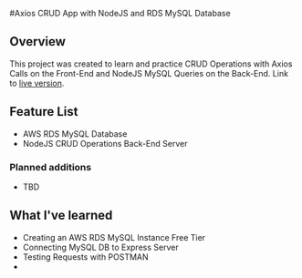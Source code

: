 #Axios CRUD App with NodeJS and RDS MySQL Database
## Overview
This project was created to learn and practice CRUD Operations with Axios Calls on the Front-End and NodeJS MySQL Queries on the Back-End.
Link to [live version](#).

## Feature List
  * AWS RDS MySQL Database
  * NodeJS CRUD Operations Back-End Server

### Planned additions
  * TBD

## What I've learned
  * Creating an AWS RDS MySQL Instance Free Tier
  * Connecting MySQL DB to Express Server
  * Testing Requests with POSTMAN
  * 
